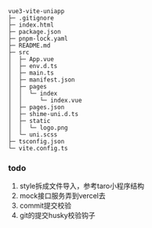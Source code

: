 
```
vue3-vite-uniapp
├─ .gitignore
├─ index.html
├─ package.json
├─ pnpm-lock.yaml
├─ README.md
├─ src
│  ├─ App.vue
│  ├─ env.d.ts
│  ├─ main.ts
│  ├─ manifest.json
│  ├─ pages
│  │  └─ index
│  │     └─ index.vue
│  ├─ pages.json
│  ├─ shime-uni.d.ts
│  ├─ static
│  │  └─ logo.png
│  └─ uni.scss
├─ tsconfig.json
└─ vite.config.ts

```

### todo

1. style拆成文件导入，参考taro小程序结构
2. mock接口服务弄到vercel去
3. commit提交校验
4. git的提交husky校验钩子